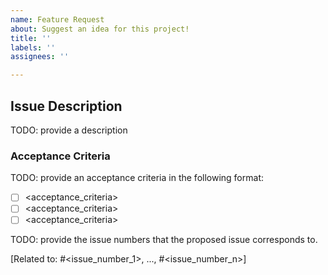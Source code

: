 ```yaml
---
name: Feature Request
about: Suggest an idea for this project!
title: ''
labels: ''
assignees: ''

---
```


## Issue Description

<!-- Describe the issue in a comprehensive manner (natural language, requirement's specification, user story, etc.) -->

TODO: provide a description

### Acceptance Criteria

<!-- Provide acceptance criteria for the proposed issue -->

TODO: provide an acceptance criteria in the following format:

- [ ] <acceptance_criteria>
- [ ] <acceptance_criteria>
- [ ] <acceptance_criteria>

<!-- Link issues that related to the proposed issue (if not required, remove the following section) -->

TODO: provide the issue numbers that the proposed issue corresponds to.

[Related to: #<issue_number_1>, ..., #<issue_number_n>]
